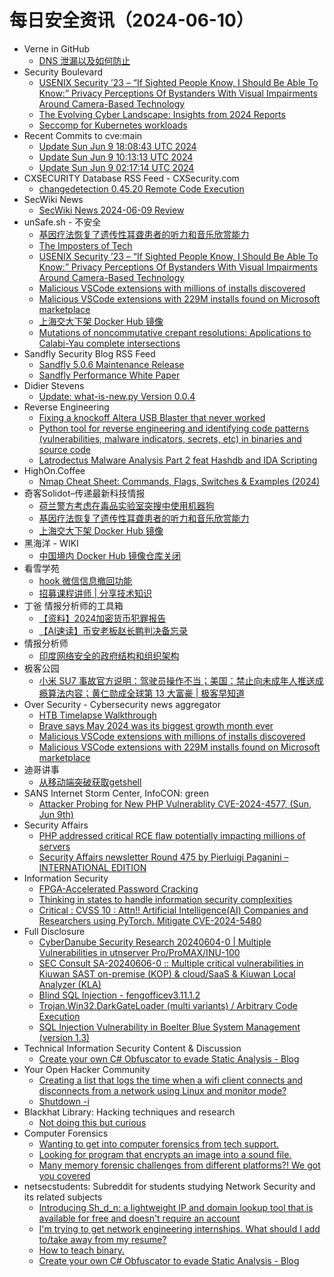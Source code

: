 # 每日安全资讯（2024-06-10）

- Verne in GitHub
  - [DNS 泄漏以及如何防止](https://einverne.github.io/post/2024/06/dns-leak.html)
- Security Boulevard
  - [USENIX Security ’23 – “If Sighted People Know, I Should Be Able To Know:” Privacy Perceptions Of Bystanders With Visual Impairments Around Camera-Based Technology](https://securityboulevard.com/2024/06/usenix-security-23-if-sighted-people-know-i-should-be-able-to-know-privacy-perceptions-of-bystanders-with-visual-impairments-around-camera-based-technology-2/)
  - [The Evolving Cyber Landscape: Insights from 2024 Reports](https://securityboulevard.com/2024/06/the-evolving-cyber-landscape-insights-from-2024-reports/)
  - [Seccomp for Kubernetes workloads](https://securityboulevard.com/2024/06/seccomp-for-kubernetes-workloads/)
- Recent Commits to cve:main
  - [Update Sun Jun  9 18:08:43 UTC 2024](https://github.com/trickest/cve/commit/369967ec1b56644aba6b8a2c531adf03bd162c63)
  - [Update Sun Jun  9 10:13:13 UTC 2024](https://github.com/trickest/cve/commit/d07cb641fd5d791dd5616ba130fad166e6a9324a)
  - [Update Sun Jun  9 02:17:14 UTC 2024](https://github.com/trickest/cve/commit/0f43a5f67bf7bcc0c9d9f0e1908173619ce34569)
- CXSECURITY Database RSS Feed - CXSecurity.com
  - [changedetection 0.45.20 Remote Code Execution](https://cxsecurity.com/issue/WLB-2024060026)
- SecWiki News
  - [SecWiki News 2024-06-09 Review](http://www.sec-wiki.com/?2024-06-09)
- unSafe.sh - 不安全
  - [基因疗法恢复了遗传性耳聋患者的听力和音乐欣赏能力](https://buaq.net/go-244221.html)
  - [The Imposters of Tech](https://buaq.net/go-244230.html)
  - [USENIX Security ’23 – “If Sighted People Know, I Should Be Able To Know:” Privacy Perceptions Of Bystanders With Visual Impairments Around Camera-Based Technology](https://buaq.net/go-244238.html)
  - [Malicious VSCode extensions with millions of installs discovered](https://buaq.net/go-244224.html)
  - [Malicious VSCode extensions with 229M installs found on Microsoft marketplace](https://buaq.net/go-244225.html)
  - [上海交大下架 Docker Hub 镜像](https://buaq.net/go-244222.html)
  - [Mutations of noncommutative crepant resolutions:  Applications to Calabi-Yau complete intersections](https://buaq.net/go-244231.html)
- Sandfly Security Blog RSS Feed
  - [Sandfly 5.0.6 Maintenance Release](https://sandflysecurity.com/about-us/news/sandfly-5-0-6-maintenance-release)
  - [Sandfly Performance White Paper](https://sandflysecurity.com/blog/sandfly-performance-white-paper)
- Didier Stevens
  - [Update: what-is-new.py Version 0.0.4](https://blog.didierstevens.com/2024/06/09/update-what-is-new-py-version-0-0-4/)
- Reverse Engineering
  - [Fixing a knockoff Altera USB Blaster that never worked](https://www.reddit.com/r/ReverseEngineering/comments/1dbs15m/fixing_a_knockoff_altera_usb_blaster_that_never/)
  - [Python tool for reverse engineering and identifying code patterns (vulnerabilities, malware indicators, secrets, etc) in binaries and source code](https://www.reddit.com/r/ReverseEngineering/comments/1dbqaf1/python_tool_for_reverse_engineering_and/)
  - [Latrodectus Malware Analysis Part 2 feat Hashdb and IDA Scripting](https://www.reddit.com/r/ReverseEngineering/comments/1dbs6hh/latrodectus_malware_analysis_part_2_feat_hashdb/)
- HighOn.Coffee
  - [Nmap Cheat Sheet: Commands, Flags, Switches & Examples (2024)](https://highon.coffee/blog/nmap-cheat-sheet/)
- 奇客Solidot–传递最新科技情报
  - [荷兰警方考虑在毒品实验室突搜中使用机器狗](https://www.solidot.org/story?sid=78394)
  - [基因疗法恢复了遗传性耳聋患者的听力和音乐欣赏能力](https://www.solidot.org/story?sid=78393)
  - [上海交大下架 Docker Hub 镜像](https://www.solidot.org/story?sid=78392)
- 黑海洋 - WIKI
  - [中国境内 Docker Hub 镜像仓库关闭](https://blog.upx8.com/4207)
- 看雪学苑
  - [hook 微信信息撤回功能](https://mp.weixin.qq.com/s?__biz=MjM5NTc2MDYxMw==&mid=2458558552&idx=1&sn=33e11e49102c4a00ad49c2a54f9f1309&chksm=b18d90d286fa19c4c251d1e9e46defff1fd3a17323a28af9be550b163d8f8c989dc92f69eaac&scene=58&subscene=0#rd)
  - [招募课程讲师 | 分享技术知识](https://mp.weixin.qq.com/s?__biz=MjM5NTc2MDYxMw==&mid=2458558552&idx=2&sn=058fd3e94f08fe3ab6a220a2608b3a00&chksm=b18d90d286fa19c46587ad87275ecd332c8f589d3bff598a7d0a925fc85901d2c900bad0265f&scene=58&subscene=0#rd)
- 丁爸 情报分析师的工具箱
  - [【资料】2024加密货币犯罪报告](https://mp.weixin.qq.com/s?__biz=MzI2MTE0NTE3Mw==&mid=2651144266&idx=1&sn=c5aa6f7506cd1cbad276727548124499&chksm=f1af3770c6d8be668d001a92230246a03720eec92b751c6365dfc3d7d171e32f10822e029389&scene=58&subscene=0#rd)
  - [【AI速读】币安老板赵长鹏判决备忘录](https://mp.weixin.qq.com/s?__biz=MzI2MTE0NTE3Mw==&mid=2651144266&idx=2&sn=e7276cec7798290f1c73d65132a6b1be&chksm=f1af3770c6d8be66e5efceffd2f7b021608a82c085f78e6fb7d85b4e830df7e900b6efa60445&scene=58&subscene=0#rd)
- 情报分析师
  - [印度网络安全的政府结构和组织架构](https://mp.weixin.qq.com/s?__biz=MzA3Mjc1MTkwOA==&mid=2650551125&idx=1&sn=38b6fe20041dc72c749764b699441797&chksm=87111d1eb066940873757faa0eeeb765652667a911fd1faf0bcd6940bf27377ebab370af434f&scene=58&subscene=0#rd)
- 极客公园
  - [小米 SU7 事故官方说明：驾驶员操作不当；美国：禁止向未成年人推送成瘾算法内容；黄仁勋成全球第 13 大富豪 | 极客早知道](https://mp.weixin.qq.com/s?__biz=MTMwNDMwODQ0MQ==&mid=2653043513&idx=1&sn=f753a582837f66b5558f674d4228e84b&chksm=7e57468f4920cf9942ccb9fe9851771a644e9763fb9afdd5c325ab94d680c6793e82be176f58&scene=58&subscene=0#rd)
- Over Security - Cybersecurity news aggregator
  - [HTB Timelapse Walkthrough](https://www.secjuice.com/htb-timelapse-walkthrough/)
  - [Brave says May 2024 was its biggest growth month ever](https://www.bleepingcomputer.com/news/technology/brave-says-may-2024-was-its-biggest-growth-month-ever/)
  - [Malicious VSCode extensions with millions of installs discovered](https://www.bleepingcomputer.com/news/security/malicious-visual-studio-code-extensions-with-millions-of-installs-discovered/)
  - [Malicious VSCode extensions with 229M installs found on Microsoft marketplace](https://www.bleepingcomputer.com/news/security/malicious-vscode-extensions-with-229m-installs-found-on-microsoft-marketplace/)
- 迪哥讲事
  - [从移动端突破获取getshell](https://mp.weixin.qq.com/s?__biz=MzIzMTIzNTM0MA==&mid=2247494905&idx=1&sn=b614b793b4364eb96a0df0e5afceae41&chksm=e8a5e69adfd26f8c5ef1e4d10e41f9e89de9b63050ec5ed55f8bbdeaf80378216b0ba9671bea&scene=58&subscene=0#rd)
- SANS Internet Storm Center, InfoCON: green
  - [Attacker Probing for New PHP Vulnerablity CVE-2024-4577, (Sun, Jun 9th)](https://isc.sans.edu/diary/rss/30994)
- Security Affairs
  - [PHP addressed critical RCE flaw potentially impacting millions of servers](https://securityaffairs.com/164302/breaking-news/php-critical-rce.html)
  - [Security Affairs newsletter Round 475 by Pierluigi Paganini – INTERNATIONAL EDITION](https://securityaffairs.com/164292/security/security-affairs-newsletter-round-475-by-pierluigi-paganini-international-edition.html)
- Information Security
  - [FPGA-Accelerated Password Cracking](https://www.reddit.com/r/Information_Security/comments/1dc4v5t/fpgaaccelerated_password_cracking/)
  - [Thinking in states to handle information security complexities](https://www.reddit.com/r/Information_Security/comments/1dbzgfv/thinking_in_states_to_handle_information_security/)
  - [Critical : CVSS 10 : Attn!! Artificial Intelligence(AI) Companies and Researchers using PyTorch. Mitigate CVE-2024-5480](https://www.reddit.com/r/Information_Security/comments/1dbm14w/critical_cvss_10_attn_artificial_intelligenceai/)
- Full Disclosure
  - [CyberDanube Security Research 20240604-0 | Multiple Vulnerabilities in utnserver Pro/ProMAX/INU-100](https://seclists.org/fulldisclosure/2024/Jun/4)
  - [SEC Consult SA-20240606-0 :: Multiple critical vulnerabilities in Kiuwan SAST on-premise (KOP) & cloud/SaaS & Kiuwan Local Analyzer (KLA)](https://seclists.org/fulldisclosure/2024/Jun/3)
  - [Blind SQL Injection - fengofficev3.11.1.2](https://seclists.org/fulldisclosure/2024/Jun/2)
  - [Trojan.Win32.DarkGateLoader (multi variants) / Arbitrary Code	Execution](https://seclists.org/fulldisclosure/2024/Jun/1)
  - [SQL Injection Vulnerability in Boelter Blue System Management	(version 1.3)](https://seclists.org/fulldisclosure/2024/Jun/0)
- Technical Information Security Content & Discussion
  - [Create your own C# Obfuscator to evade Static Analysis - Blog](https://www.reddit.com/r/netsec/comments/1dbucmh/create_your_own_c_obfuscator_to_evade_static/)
- Your Open Hacker Community
  - [Creating a list that logs the time when a wifi client connects and disconnects from a network using Linux and monitor mode?](https://www.reddit.com/r/HowToHack/comments/1dbyfz2/creating_a_list_that_logs_the_time_when_a_wifi/)
  - [Shutdown -i](https://www.reddit.com/r/HowToHack/comments/1dc142a/shutdown_i/)
- Blackhat Library: Hacking techniques and research
  - [Not doing this but curious](https://www.reddit.com/r/blackhat/comments/1dbu630/not_doing_this_but_curious/)
- Computer Forensics
  - [Wanting to get into computer forensics from tech support.](https://www.reddit.com/r/computerforensics/comments/1dbt2p7/wanting_to_get_into_computer_forensics_from_tech/)
  - [Looking for program that encrypts an image into a sound file.](https://www.reddit.com/r/computerforensics/comments/1dbxi3d/looking_for_program_that_encrypts_an_image_into_a/)
  - [Many memory forensic challenges from different platforms?! We got you covered](https://www.reddit.com/r/computerforensics/comments/1dborlf/many_memory_forensic_challenges_from_different/)
- netsecstudents: Subreddit for students studying Network Security and its related subjects
  - [Introducing Sh_d_n: a lightweight IP and domain lookup tool that is available for free and doesn't require an account](https://www.reddit.com/r/netsecstudents/comments/1dc3eh9/introducing_sh_d_n_a_lightweight_ip_and_domain/)
  - [I'm trying to get network engineering internships. What should I add to/take away from my resume?](https://www.reddit.com/r/netsecstudents/comments/1dbxy8t/im_trying_to_get_network_engineering_internships/)
  - [How to teach binary.](https://www.reddit.com/r/netsecstudents/comments/1dbgkw3/how_to_teach_binary/)
  - [Create your own C# Obfuscator to evade Static Analysis - Blog](https://www.reddit.com/r/netsecstudents/comments/1dbud3f/create_your_own_c_obfuscator_to_evade_static/)
